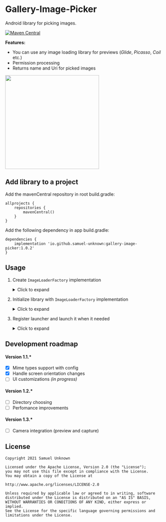 # Gallery-Image-Picker
Android library for picking images.

[![Maven Central](https://maven-badges.herokuapp.com/maven-central/io.github.samuel-unknown/gallery-image-picker/badge.svg)](https://maven-badges.herokuapp.com/maven-central/io.github.samuel-unknown/gallery-image-picker)

**Features:**
- You can use any image loading library for previews (*Glide*, *Picasso*, *Coil* etc.)
- Permission processing
- Returns name and Uri for picked images

<img src="/Gallery-Image-Picker.gif?raw=true" width="300px" align="middle">

## Add library to a project
Add the mavenCentral repository in root build.gradle:
```
allprojects {
    repositories {
        mavenCentral()
    }
}
```
Add the following dependency in app build.gradle:
```
dependencies {
    implementation 'io.github.samuel-unknown:gallery-image-picker:1.0.2'
}
```

## Usage
1. Create `ImageLoaderFactory` implementation  
    <details>
        <summary>Click to expand</summary>
   
    ```Kotlin
    // Example with Glide 
    class ImageLoaderFactoryGlideImpl(private val appContext: Context) : ImageLoaderFactory {

        val radius: Int by lazy {
            appContext.resources
                .getDimension(R.dimen.image_corner_radius)
                .roundToInt()
        }

        override fun create(): ImageLoader = object : ImageLoader {
            override fun load(imageView: ImageView, uri: Uri) {

                Glide.with(appContext)
                    .load(uri)
                    .transform(
                        MultiTransformation(
                            CenterCrop(),
                            RoundedCorners(radius)
                        )
                    )
                    .placeholder(R.drawable.bg_placeholder)
                    .into(imageView)
            }

            override fun cancel(imageView: ImageView) {
                Glide.with(appContext).clear(imageView)
            }
        }
    }
    ```
    </details>

2. Initialize library with `ImageLoaderFactory` implementation
    <details>
        <summary>Click to expand</summary>
    
    ```Kotlin
    class Application: Application() {
        override fun onCreate() {
            super.onCreate()
            initGalleryImagePickerLib()
        }

        private fun initGalleryImagePickerLib() {
            GalleryImagePicker.init(ImageLoaderFactoryGlideImpl(appContext = this))
        }
    }
    ```
    </details>

3. Register launcher and launch it when it needed
    <details>
        <summary>Click to expand</summary>
    
    ```Kotlin
    class MainActivity : AppCompatActivity() {

        private val getImagesLauncher = registerForActivityResult(ImagesResultContract()) { result: ImagesResultDto ->
            when (result) {
                is ImagesResultDto.Success -> {
                    result.images.forEach { imageDto ->
                        Log.d(TAG, "imageDto: $imageDto")
                     }
                }
                is ImagesResultDto.Error -> {
                    Log.d(TAG, "error: ${result.message}")
                }
            }
        }

        override fun onCreate(savedInstanceState: Bundle?) {
            super.onCreate(savedInstanceState)

            openGalleryButtonView.setOnClickListener {
                getImagesLauncher.launch(GalleryConfigurationDto())
            }
        }
    }
    ```
    </details>

## Development roadmap
#### Version 1.1.*
- [x] Mime types support with config
- [x] Handle screen orientation changes
- [ ] UI customizations *(in progress)*
#### Version 1.2.*
- [ ] Directory choosing 
- [ ] Perfomance improvements
#### Version 1.3.*
- [ ] Camera integration (preview and capture)

## License
```
Copyright 2021 Samuel Unknown

Licensed under the Apache License, Version 2.0 (the "License");
you may not use this file except in compliance with the License.
You may obtain a copy of the License at

http://www.apache.org/licenses/LICENSE-2.0

Unless required by applicable law or agreed to in writing, software
distributed under the License is distributed on an "AS IS" BASIS,
WITHOUT WARRANTIES OR CONDITIONS OF ANY KIND, either express or implied.
See the License for the specific language governing permissions and
limitations under the License.
```
